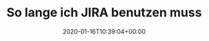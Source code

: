 ---
retweeted: false
source: <a href="https://about.twitter.com/products/tweetdeck" rel="nofollow">TweetDeck</a>
entities:
  user_mentions:
  - name: Atlassian
    screen_name: Atlassian
    indices:
    - '140'
    - '150'
    id_str: '18060279'
    id: '18060279'
  urls: []
  symbols: []
  media:
  - expanded_url: https://twitter.com/bascht/status/1217758158992613376/photo/1
    indices:
    - '151'
    - '174'
    url: https://t.co/ThV2UIPQS0
    media_url: http://pbs.twimg.com/tweet_video_thumb/EOZYLpUXsAA_RGH.jpg
    id_str: '1217757706343395328'
    id: '1217757706343395328'
    media_url_https: https://pbs.twimg.com/tweet_video_thumb/EOZYLpUXsAA_RGH.jpg
    sizes:
      thumb:
        w: '150'
        h: '150'
        resize: crop
      small:
        w: '500'
        h: '208'
        resize: fit
      large:
        w: '500'
        h: '208'
        resize: fit
      medium:
        w: '500'
        h: '208'
        resize: fit
    type: photo
    display_url: pic.twitter.com/ThV2UIPQS0
  hashtags: []
display_text_range:
- '0'
- '174'
favorite_count: '10'
id_str: '1217758158992613376'
truncated: false
retweet_count: '2'
id: '1217758158992613376'
possibly_sensitive: false
created_at: Thu Jan 16 10:39:04 +0000 2020
favorited: false
full_text: So lange ich JIRA benutzen muss, werde ich das Wort JIRA groß schreiben,
  da wird auch euer Branding-Enforcement-JavaScript nix dran ändern, [@Atlassian](https://twitter.com/Atlassian)
lang: de
extended_entities:
  media:
  - expanded_url: https://twitter.com/bascht/status/1217758158992613376/photo/1
    indices:
    - '151'
    - '174'
    url: https://t.co/ThV2UIPQS0
    media_url: http://pbs.twimg.com/tweet_video_thumb/EOZYLpUXsAA_RGH.jpg
    id_str: '1217757706343395328'
    video_info:
      aspect_ratio:
      - '125'
      - '52'
      variants:
      - bitrate: '0'
        content_type: video/mp4
        url: https://video.twimg.com/tweet_video/EOZYLpUXsAA_RGH.mp4
    id: '1217757706343395328'
    media_url_https: https://pbs.twimg.com/tweet_video_thumb/EOZYLpUXsAA_RGH.jpg
    sizes:
      thumb:
        w: '150'
        h: '150'
        resize: crop
      small:
        w: '500'
        h: '208'
        resize: fit
      large:
        w: '500'
        h: '208'
        resize: fit
      medium:
        w: '500'
        h: '208'
        resize: fit
    type: animated_gif
    display_url: pic.twitter.com/ThV2UIPQS0
tags:
- pesos:twitter
date: '2020-01-16T10:39:04+00:00'
src: https://twitter.com/bascht/status/1217758158992613376
original_url: https://twitter.com/bascht/status/1217758158992613376
type: twitter_tweet
media_url: https://img.bascht.com/twitter/pbs.twimg.com/tweet_video_thumb/EOZYLpUXsAA_RGH.jpg
text: So lange ich JIRA benutzen muss, werde ich das Wort JIRA groß schreiben, da
  wird auch euer Branding-Enforcement-JavaScript nix dran ändern, [@Atlassian](https://twitter.com/Atlassian)
title: So lange ich JIRA benutzen muss

---